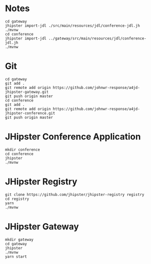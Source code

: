 # Notes
```
cd gateway
jhipster import-jdl ./src/main/resources/jdl/conference-jdl.jh
./mvnw
cd conference
jhipster import-jdl ../gateway/src/main/resources/jdl/conference-jdl.jh
./mvnw
```



# Git
```
cd gateway
git add .
git remote add origin https://github.com/johnwr-response/a4jd-jhipster-gateway.git
git push origin master
cd conference
git add .
git remote add origin https://github.com/johnwr-response/a4jd-jhipster-conference.git
git push origin master
```

# JHipster Conference Application
```
mkdir conference
cd conference
jhipster
./mvnw
```

# JHipster Registry
```
git clone https://github.com/jhipster/jhipster-registry registry
cd registry
yarn
./mvnw
```

# JHipster Gateway
```
mkdir gateway
cd gateway
jhipster
./mvnw
yarn start

```
